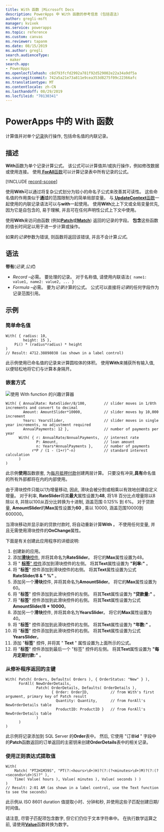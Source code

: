 ```yaml
---
title: With 函数 |Microsoft Docs
description: PowerApps 中 With 函数的参考信息 (包括语法)
author: gregli-msft
manager: kvivek
ms.service: powerapps
ms.topic: reference
ms.custom: canvas
ms.reviewer: tapanm
ms.date: 08/15/2019
ms.author: gregli
search.audienceType:
- maker
search.app:
- PowerApps
ms.openlocfilehash: c8d793fcfd2992a781f92d529002e22a34a9df5a
ms.sourcegitcommit: 742a5a21e73a811e9cea353d8275f09c22366afc
ms.translationtype: MT
ms.contentlocale: zh-CN
ms.lasthandoff: 08/29/2019
ms.locfileid: "70130341"
---
```

# <a name="with-function-in-powerapps"></a>PowerApps 中的 With 函数
计算值并对单个[记录](../working-with-tables.md#records)执行操作, 包括命名值的内联记录。

## <a name="description"></a>描述

**With**函数为单个记录计算公式。  该公式可以计算值并/或执行操作，例如修改数据或使用连接。  使用[ **ForAll**函数](function-forall.md)可以计算记录表中所有记录的公式。

[!INCLUDE [record-scope](../../../includes/record-scope.md)]

使用**With**可以通过将复杂公式划分为较小的命名子公式来改善其可读性。  这些命名值的作用类似于**通过**的范围限制为的简单局部变量。  与[ **UpdateContext**函数](function-updatecontext.md)一起使用的内联记录语法可以与**with**一起使用。  使用**With**比上下文或全局变量优先, 因为它是自包含的, 易于理解, 并且可在任何声明性公式上下文中使用。  

使用**With**来访问由函数 (例如[**Patch**](function-patch.md)或[**Match**](function-ismatch.md)) 返回的记录的字段。  **包含**这些函数的值长时间足以用于进一步计算或操作。  

如果的*记录*参数为错误, 则函数将返回该错误, 并且不会计算*公式*。

## <a name="syntax"></a>语法
**带有**(*记录*,*公式*)

* *Record* –必需。 要处理的记录。  对于名称值, 请使用内联语法`{ name1: value1, name2: value2, ... }`
* *Formula* –必需。  要为*记录*计算的公式。  公式可以直接将*记录*的任何字段作为记录范围引用。

## <a name="examples"></a>示例

### <a name="simple-named-values"></a>简单命名值

```powerapps-dot
With( { radius: 10, 
        height: 15 },
    Pi() * (radius*radius) * height
)
// Result: 4712.38898038 (as shown in a label control)
```

此示例使用已命名值的记录来计算圆柱体的体积。  使用**With**来捕获所有输入值, 以便轻松地将它们与计算本身隔开。  

### <a name="nested-with"></a>嵌套方式

![使用 With function 的兴趣计算器](media/function-with/interest-calculator.gif)

```powerapps-dot
With( { AnnualRate: RateSlider/8/100,        // slider moves in 1/8th increments and convert to decimal
        Amount: AmountSlider*10000,          // slider moves by 10,000 increment
        Years: YearsSlider,                  // slider moves in single year increments, no adjustment required
        AnnualPayments: 12 },                // number of payments per year
      With( { r: AnnualRate/AnnualPayments,  // interest rate
              P: Amount,                     // loan amount
              n: Years*AnnualPayments },     // number of payments
            r*P / (1 - (1+r)^-n)             // standard interest calculation
      )
)  
```

此示例**使用**函数嵌套, 为[每月抵押付款](https://en.wikipedia.org/wiki/Mortgage_calculator#Monthly_payment_formula)创建两层计算。  只要没有冲突,**具有**命名值的所有外部都将在内的内部使用。

由于滑块控件只能以1为增量移动, 因此, 滑块会被分割或相乘以有效地创建自定义增量。  对于利率, **RateSlider**将其**最大**属性设置为**48**, 将1/8 百分比点增量除以8除以 8, 并除以100从百分比转换为十进制, 涵盖范围 0.125% 到 6%。  对于贷款量, **AmountSlider**的**Max**属性设置为**60** , 乘以 10000, 涵盖范围10000到600000。

当滑块移动并显示新的贷款付款时, 将自动重新计算**With** 。  不使用任何变量, 并且无需使用滑块控件的**OnChange**属性。

下面是有关创建此应用程序的详细说明:
1. 创建新的应用。
2. 添加[**滑块**控件](../controls/control-slider.md), 并将其命名为**RateSlider**。  将它的**Max**属性设置为48。
3. 将 " [**标签**" 控件](../controls/control-text-box.md)添加到滑块控件的左侧。  将其**Text**属性设置为 **"利率:"** 。
3. 将 "**标签**" 控件添加到滑块控件的右侧。  将其**Text**属性设置为公式**RateSlider/8 & "&nbsp;%"** 。
3. 添加另一个**滑块**控件, 并将其命名为**AmountSlider**。  将它的**Max**属性设置为60。
3. 将 "**标签**" 控件添加到此滑块控件的左侧。  将其**Text**属性设置为 **"贷款量:"** 。 
3. 将 "**标签**" 控件添加到此滑块控件的右侧。  将其**Text**属性设置为公式**AmountSlider/8 * 10000**。
4. 添加另一个**滑块**控件, 并将其命名为**YearsSlider**。  将它的**Max**属性设置为40。
3. 将 "**标签**" 控件添加到此滑块控件的左侧。  将其**Text**属性设置为 **"年数:"** 。 
3. 将 "**标签**" 控件添加到此滑块控件的右侧。  将其**Text**属性设置为公式**YearsSlider**。
5. 添加 "**标签**" 控件, 并将其 " **Text** " 属性设置为上面所示的公式。
3. 将 "**标签**" 控件添加到最后一个 "标签" 控件的左侧。  将其**Text**属性设置为 **"每月定期付款:"** 。  

### <a name="primary-key-returned-from-patch"></a>从修补程序返回的主键

```powerapps-dot
With( Patch( Orders, Defaults( Orders ), { OrderStatus: "New" } ),
      ForAll( NewOrderDetails, 
              Patch( OrderDetails, Defaults( OrderDetails ), 
                     { Order: OrderID,          // from With's first argument, primary key of Patch result
                       Quantity: Quantity,      // from ForAll's NewOrderDetails table
                       ProductID: ProductID }   // from ForAll's NewOrderDetails table
              )
      )
)
```

此示例将记录添加到 SQL Server 的**Order**表中。  然后, 它使用 "订单**id** " 字段中的**Patch**函数返回的订单返回的主密钥来创建**OrderDetails**表中的相关记录。  

### <a name="extracted-values-with-a-regular-expression"></a>使用正则表达式提取值

```powerapps-dot
With( 
    Match( "PT2H1M39S", "PT(?:<hours>\d+)H)?(?:(?<minutes>\d+)M)?(?:(?<seconds>\d+)S)?" ),
    Time( Value( hours ), Value( minutes ), Value( seconds ) )
)
// Result: 2:01 AM (as shown in a label control, use the Text function to see the seconds)
```

此示例从 ISO 8601 duration 值提取小时、分钟和秒, 并使用这些子匹配创建日期/时间值。 

请注意, 尽管子匹配项包含数字, 但它们仍位于文本字符串中。  在执行数学运算之前, 请使用[**Value**](function-value.md)函数转换为数字。  

